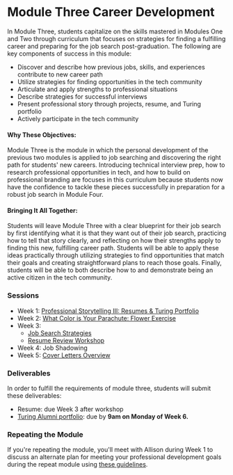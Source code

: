 # Module Three Career Development

In Module Three, students capitalize on the skills mastered in Modules One and Two through curriculum that focuses on strategies for finding a fulfilling career and preparing for the job search post-graduation. The following are key components of success in this module:

* Discover and describe how previous jobs, skills, and experiences contribute to new career path
* Utilize strategies for finding opportunities in the tech community
* Articulate and apply strengths to professional situations
* Describe strategies for successful interviews
* Present professional story through projects, resume, and Turing portfolio
* Actively participate in the tech community

#### Why These Objectives:
Module Three is the module in which the personal development of the previous two modules is applied to job searching and discovering the right path for students' new careers. Introducing technical interview prep, how to research professional opportunities in tech, and how to build on professional branding are focuses in this curriculum because students now have the confidence to tackle these pieces successfully in preparation for a robust job search in Module Four.

#### Bringing It All Together:
Students will leave Module Three with a clear blueprint for their job search by first identifying what it is that they want out of their job search, practicing how to tell that story clearly, and reflecting on how their strengths apply to finding this new, fulfilling career path. Students will be able to apply these ideas practically through utilizing strategies to find opportunities that match their goals and creating straightforward plans to reach those goals. Finally, students will be able to both describe how to and demonstrate being an active citizen in the tech community.

### Sessions

* Week 1: [Professional Storytelling III: Resumes & Turing Portfolio](https://github.com/turingschool/career-development-curriculum/blob/master/module_three/professional_storytelling_iii.md)
* Week 2: [What Color is Your Parachute: Flower Exercise](https://github.com/turingschool/career-development-curriculum/blob/master/module_three/flower_exercise.md)
* Week 3:
   * [Job Search Strategies](https://github.com/turingschool/career-development-curriculum/blob/master/module_three/job_search_strategies.md)
    * [Resume Review Workshop](https://github.com/turingschool/career-development-curriculum/blob/master/module_three/m3_resume_review.md)
* Week 4: Job Shadowing
* Week 5: [Cover Letters Overview](https://github.com/turingschool/career-development-curriculum/blob/master/module_three/cover_letters_overview.md)

### Deliverables
In order to fulfill the requirements of module three, students will submit these deliverables:
* Resume: due Week 3 after workshop
* [Turing Alumni portfolio](https://alumni.turing.io): due by **9am on Monday of Week 6.**

### Repeating the Module
If you're repeating the module, you'll meet with Allison during Week 1 to discuss an alternate plan for meeting your professional development goals during the repeat module using [these guidelines](https://github.com/turingschool/career-development-curriculum/blob/master/module_three/m3_repeat_plan.md). 

